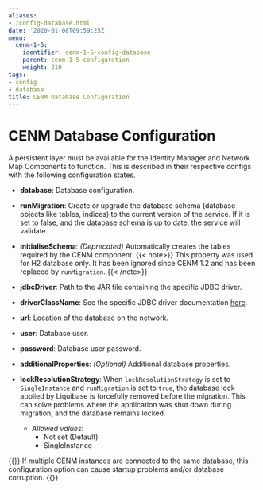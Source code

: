 ```yaml
---
aliases:
- /config-database.html
date: '2020-01-08T09:59:25Z'
menu:
  cenm-1-5:
    identifier: cenm-1-5-config-database
    parent: cenm-1-5-configuration
    weight: 210
tags:
- config
- database
title: CENM Database Configuration
---
```



# CENM Database Configuration
A persistent layer must be available for the Identity Manager and Network Map Components to function. This is described in
their respective configs with the following configuration states.

* **database**:
Database configuration. 

* **runMigration**:
Create or upgrade the database schema (database objects like tables, indices) to the current version of the service. If it is set to false, and the database schema is up to date, the service will validate.

* **initialiseSchema**:
*(Deprecated)* Automatically creates the tables required by the CENM component.
{{< note>}} This property was used for H2 database only. It has been ignored since CENM 1.2 and has been replaced by `runMigration`. {{< /note>}}

* **jdbcDriver**:
Path to the JAR file containing the specific JDBC driver.

* **driverClassName**:
See the specific JDBC driver documentation [here](https://www.oracle.com/java/technologies/javase/javase-tech-database.html).

* **url**:
Location of the database on the network.

* **user**:
Database user.

* **password**:
Database user password.

* **additionalProperties**:
*(Optional)* Additional database properties.

* **lockResolutionStrategy**: When `lockResolutionStrategy` is set to `SingleInstance` and `runMigration` is set to `true`, the database lock applied by Liquibase is forcefully removed before the migration. This can solve problems where the application was shut down during migration, and the database remains locked.

  * *Allowed values*:
    * Not set (Default)
    * SingleInstance

{{<note>}}
If multiple CENM instances are connected to the same database, this configuration option can cause startup problems and/or database corruption.
{{</note>}}